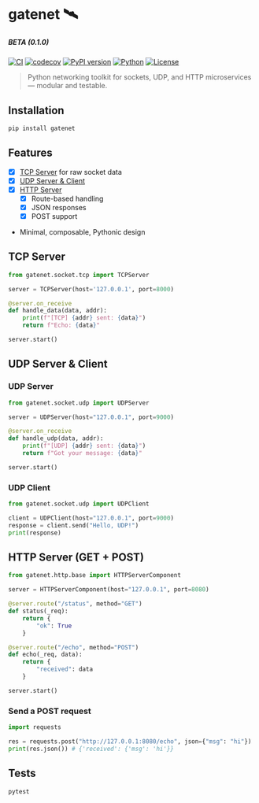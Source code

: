 # gatenet 🛰️

##### BETA (0.1.0)

[![CI](https://github.com/clxrityy/gatenet/actions/workflows/test.yml/badge.svg)](https://github.com/clxrityy/gatenet/actions/workflows/test.yml)
[![codecov](https://codecov.io/gh/clxrityy/gatenet/branch/main/graph/badge.svg)](https://codecov.io/gh/clxrityy/gatenet)
[![PyPI version](https://img.shields.io/pypi/v/gatenet)](https://pypi.org/project/gatenet/)
[![Python](https://img.shields.io/pypi/pyversions/gatenet)](https://pypi.org/project/gatenet/)
[![License](https://img.shields.io/github/license/clxrityy/gatenet)](LICENSE)

> Python networking toolkit for sockets, UDP, and HTTP microservices — modular and testable.

## Installation

```zsh
pip install gatenet
```

## Features
- [x] [TCP Server](#tcp-server) for raw socket data
- [x] [UDP Server & Client](#udp-server--client)
- [x] [HTTP Server](#http-server-get--post)
    - [x] Route-based handling
    - [x] JSON responses
    - [x] POST support
- Minimal, composable, Pythonic design

## TCP Server

```python
from gatenet.socket.tcp import TCPServer

server = TCPServer(host='127.0.0.1', port=8000)

@server.on_receive
def handle_data(data, addr):
    print(f"[TCP] {addr} sent: {data}")
    return f"Echo: {data}"

server.start()
```

## UDP Server & Client

### UDP Server

```python
from gatenet.socket.udp import UDPServer

server = UDPServer(host="127.0.0.1", port=9000)

@server.on_receive
def handle_udp(data, addr):
    print(f"[UDP] {addr} sent: {data}")
    return f"Got your message: {data}"

server.start()
```

### UDP Client

```python
from gatenet.socket.udp import UDPClient

client = UDPClient(host="127.0.0.1", port=9000)
response = client.send("Hello, UDP!")
print(response)
```

## HTTP Server (GET + POST)

```python
from gatenet.http.base import HTTPServerComponent

server = HTTPServerComponent(host="127.0.0.1", port=8080)

@server.route("/status", method="GET")
def status(_req):
    return {
        "ok": True
    }

@server.route("/echo", method="POST")
def echo(_req, data):
    return {
        "received": data
    }

server.start()
```

### Send a POST request

```python
import requests

res = requests.post("http://127.0.0.1:8080/echo", json={"msg": "hi"})
print(res.json()) # {'received': {'msg': 'hi'}}
```

## Tests

```bash
pytest
```